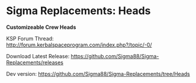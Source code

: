 # Sigma Replacements: Heads


**Customizeable Crew Heads**


KSP Forum Thread: http://forum.kerbalspaceprogram.com/index.php?/topic/-0/

Download Latest Release: https://github.com/Sigma88/Sigma-Replacements/releases

Dev version: https://github.com/Sigma88/Sigma-Replacements/tree/Heads
